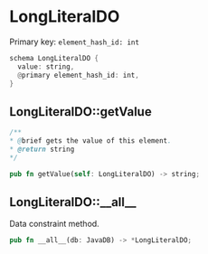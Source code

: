 # LongLiteralDO

Primary key: `element_hash_id: int`

```rust
schema LongLiteralDO {
  value: string,
  @primary element_hash_id: int,
}
```
## LongLiteralDO::getValue

```java
/**
* @brief gets the value of this element.
* @return string
*/
```
```rust
pub fn getValue(self: LongLiteralDO) -> string;
```
## LongLiteralDO::\_\_all\_\_

Data constraint method.

```rust
pub fn __all__(db: JavaDB) -> *LongLiteralDO;
```

